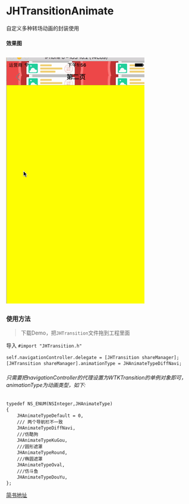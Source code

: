 # JHTransitionAnimate

自定义多种转场动画的封装使用

#### 效果图

![效果图](https://github.com/laoSanDr/JHTransitionAnimate/blob/master/动画效果.gif)
---
### 使用方法

>下载Demo，把`JHTransition`文件拖到工程里面

导入 `#import "JHTransition.h"`

```
self.navigationController.delegate = [JHTransition shareManager];
[JHTransition shareManager].animationType = JHAnimateTypeDiffNavi;
```
###### 只需要把navigationController的代理设置为WTKTransition的单例对象即可，animationType为动画类型，如下:
```
typedef NS_ENUM(NSInteger,JHAnimateType)
{
    JHAnimateTypeDefault = 0,
    /// 两个导航栏不一致
    JHAnimateTypeDiffNavi,
    ///仿酷狗
    JHAnimateTypeKuGou,
    ///圆形遮罩
    JHAnimateTypeRound,
    ///椭圆遮罩
    JHAnimateTypeOval,
    ///仿斗鱼
    JHAnimateTypeDouYu,
};
```

[简书地址](http://www.jianshu.com/p/dcce9d514a24)
